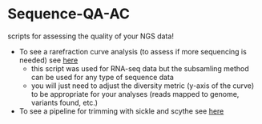 # Sequence-QA-AC
scripts for assessing the quality of your NGS data!
* To see a rarefraction curve analysis (to assess if more sequencing is needed) see [here](https://gist.github.com/MolEcolConsLab/82deca8289136b41357b02f6a79f9404)
  * this script was used for RNA-seq data but the subsamling method can be used for any type of sequence data
  * you will just need to adjust the diversity metric (y-axis of the curve) to be appropriate for your analyses (reads mapped to genome, variants found, etc.) 
* To see a pipeline for trimming with sickle and scythe see [here](https://gist.github.com/MolEcolConsLab/3e47271a72dba0d1c51eeeb6eae79863)
